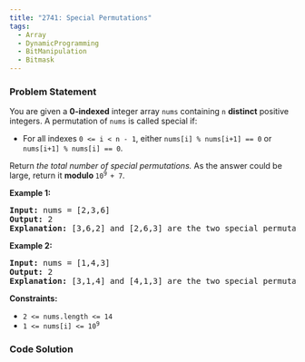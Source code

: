 ```yaml
---
title: "2741: Special Permutations"
tags:
  - Array
  - DynamicProgramming
  - BitManipulation
  - Bitmask
---
```

### Problem Statement

<p>You are given a <strong>0-indexed</strong> integer array <code>nums</code> containing <code>n</code> <strong>distinct</strong> positive integers. A permutation of <code>nums</code> is called special if:</p>

<ul>
	<li>For all indexes <code>0 &lt;= i &lt; n - 1</code>, either <code>nums[i] % nums[i+1] == 0</code> or <code>nums[i+1] % nums[i] == 0</code>.</li>
</ul>

<p>Return <em>the total number of special permutations. </em>As the answer could be large, return it <strong>modulo </strong><code>10<sup>9 </sup>+ 7</code>.</p>


<p><strong class="example">Example 1:</strong></p>

<pre>
<strong>Input:</strong> nums = [2,3,6]
<strong>Output:</strong> 2
<strong>Explanation:</strong> [3,6,2] and [2,6,3] are the two special permutations of nums.
</pre>

<p><strong class="example">Example 2:</strong></p>

<pre>
<strong>Input:</strong> nums = [1,4,3]
<strong>Output:</strong> 2
<strong>Explanation:</strong> [3,1,4] and [4,1,3] are the two special permutations of nums.
</pre>


<p><strong>Constraints:</strong></p>

<ul>
	<li><code>2 &lt;= nums.length &lt;= 14</code></li>
	<li><code>1 &lt;= nums[i] &lt;= 10<sup>9</sup></code></li>
</ul>


### Code Solution

```python

```
